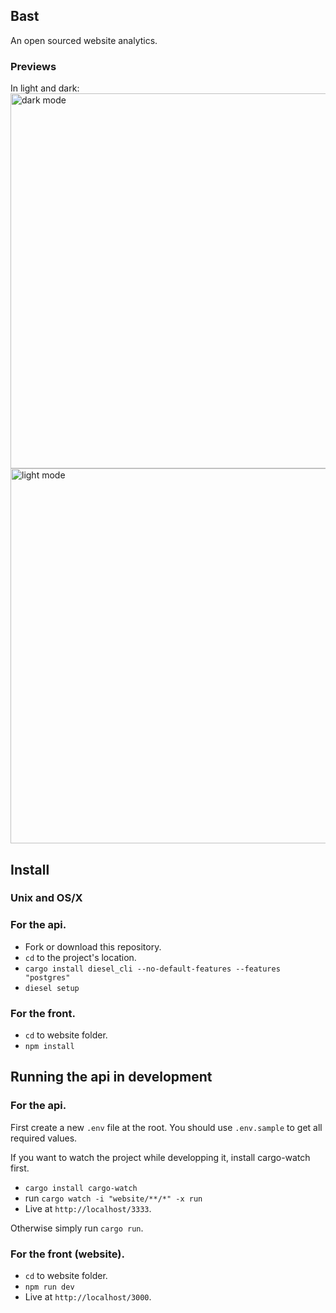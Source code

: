 ## Bast

An open sourced website analytics.

### Previews
In light and dark:<br/>
<img src="https://i.imgur.com/7vDfHJfr.png" width=600 alt="dark mode" />
<img src="https://i.imgur.com/K4Z5d5G.png" width=600 alt="light mode" />

## Install

### Unix and OS/X

### For the api.

- Fork or download this repository.
- `cd` to the project's location.
- `cargo install diesel_cli --no-default-features --features "postgres"`
- `diesel setup`

### For the front.

- `cd` to website folder.
- `npm install`

## Running the api in development

### For the api.

First create a new `.env` file at the root.
You should use `.env.sample` to get all required values.

If you want to watch the project while developping it, install cargo-watch first.

- `cargo install cargo-watch`
- run `cargo watch -i "website/**/*" -x run`
- Live at `http://localhost/3333`.

Otherwise simply run `cargo run`.

### For the front (website).

- `cd` to website folder.
- `npm run dev`
- Live at `http://localhost/3000`.
